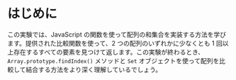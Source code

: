 # はじめに

この実験では、JavaScript の関数を使って配列の和集合を実装する方法を学びます。提供された比較関数を使って、2 つの配列のいずれかに少なくとも 1 回以上存在するすべての要素を見つけて返します。この実験が終わるとき、`Array.prototype.findIndex()` メソッドと `Set` オブジェクトを使って配列を比較して結合する方法をより深く理解しているでしょう。
